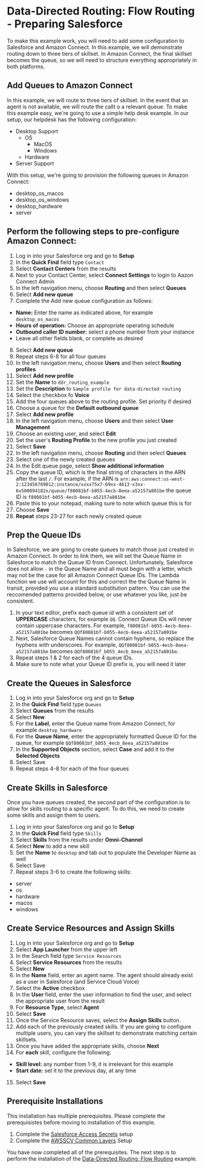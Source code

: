 # Data-Directed Routing: Flow Routing - Preparing Salesforce
To make this example work, you will need to add some configuration to Salesforce and Amazon Connect. In this example, we will demonstrate routing down to three tiers of skillset. In Amazon Connect, the final skillset becomes the queue, so we will need to structure everything appropriately in both platforms. 

## Add Queues to Amazon Connect
In this example, we will route to three tiers of skillset. In the event that an agent is not available, we will route the callt o a relevant queue. To make this example easy, we're going to use a simple help desk example. In our setup, our helpdesk has the following configuration:
- Desktop Support
    - OS
        - MacOS
        - Windows
    - Hardware
- Server Support

With this setup, we're going to provision the following queues in Amazon Connect:
- desktop_os_macos
- desktop_os_windows
- desktop_hardware
- server

## Perform the following steps to pre-configure Amazon Connect:
1. Log in into your Salesforce org and go to **Setup** 
2. In the **Quick Find** field type `Contact`
3. Select **Contact Centers** from the results
4. Next to your Contact Center, select **Connect Settings** to login to Aazon Connect Admin
5. In the left navigation menu, choose **Routing** and then select **Queues**
6. Select **Add new queue**
7. Complete the Add new queue configuration as follows:
 - **Name:** Enter the name as indicated above, for example `desktop_os_macos`
 - **Hours of operation:** Choose an appropriate operating schedule
 - **Outbound caller ID number:** select a phone number from your instance
 - Leave all other fields blank, or complete as desired
8. Select **Add new queue**
9. Repeat steps 6-8 for all four queues
10. In the left navigation menu, choose **Users** and then select **Routing profiles**
11. Select **Add new profile**
12. Set the **Name** to `ddr_routing_example`
13. Set the **Description** to `Sample profile for data-directed routing`
14. Select the checkbox fo **Voice**
15. Add the four queues above to the routing profile. Set priority if desired
16. Choose a queue for the **Default outbound queue**
17. Select **Add new profile**
18. In the left navigation menu, choose **Users** and then select **User Management**
19. Choose an existing user, and select **Edit**
20. Set the user's **Routing Profile** to the new profile you just created
21. Select **Save**
22. In the left navigation menu, choose **Routing** and then select **Queues**
23. Select one of the newly created queues
24. In the Edit queue page, select **Show additional information**
25. Copy the queue ID, which is the final string of characters in the ARN after the last `/`. For example, if the ARN is `arn:aws:connect:us-west-2:123456789012:instance/xxxx75x7-69xx-4613-x3xx-6x500094182x/queue/f80081bf-b055-4ecb-8eea-a52157a801be` the queue ID is `f80081bf-b055-4ecb-8eea-a52157a801be`
26. Paste this to your notepad, making sure to note which queue this is for
27. Choose **Save**
28. **Repeat** steps 23-27 for each newly created queue

## Prep the Queue IDs
In Salesforce, we are going to create queues to match those just created in Amazon Connect. In order to link them, we will set the Queue Name in Salesforce to match the Queue ID from Connect. Unfortunately, Salesforce does not allow `-` in the Queue Name and all must begin with a letter, which may not be the case for all Amazon Connect Queue IDs. The Lambda function we use will account for this and correct the the Queue Name in transit, provided you use a standard substitution pattern. You can use the reccomended patterns provided below, or use whatever you like, just be consistent.
1. In your text editor, prefix each queue id with a consistent set of **UPPERCASE** characters, for example `QQ`. Connect Queue IDs will never contain uppercase characters. For example, `f80081bf-b055-4ecb-8eea-a52157a801be` becomes `QQf80081bf-b055-4ecb-8eea-a52157a801be`
2. Next, Salesforce Queue Names cannot contain hyphens, so replace the hyphens with underscores. For example, `QQf80081bf-b055-4ecb-8eea-a52157a801be` becomes `QQf80081bf_b055_4ecb_8eea_a52157a801be`.
3. Repeat steps 1 & 2 for each of the 4 queue IDs.
4. Make sure to note what your Queue ID prefix is, you will need it later

## Create the Queues in Salesforce
1. Log in into your Salesforce org and go to **Setup** 
2. In the **Quick Find** field type `Queues`
3. Select **Queues** from the results
4. Select **New**
5. For the **Label**, enter the Queue name from Amazon Connect, for example `desktop_hardware`
6. For the **Queue Name**, enter the appropriately formatted Queue ID for the queue, for example `QQf80081bf_b055_4ecb_8eea_a52157a801be`
7. In the **Supported Objects** section, select **Case** and add it to the **Selected Objects**
8. Select Save
9. Repeat steps 4-8 for each of the four queues

## Create Skills in Salesforce
Once you have queues created, the second part of the configuration is to allow for skills routing to a specific agent. To do this, we need to create some skills and assign them to users. 
1. Log in into your Salesforce org and go to **Setup** 
2. In the **Quick Find** field type `Skills`
3. Select **Skills** from the results under **Omni-Channel**
4. Select **New** to add a new skill
5. Set the **Name** to `desktop` and tab out to populate the Developer Name as well
6. Select Save
7. Repeat steps 3-6 to create the following skills:
 - server
 - os
 - hardware
 - macos
 - windows
 
## Create Service Resources and Assign Skills
1. Log in into your Salesforce org and go to **Setup** 
2. Select **App Launcher** from the upper left
3. In the Search field type `Service Resources`
4. Select **Service Resources** from the results
5. Select **New**
6. In the **Name** field, enter an agent name. The agent should already exist as a user in Salesforce (and Service Cloud Voice)
7. Select the **Active** checkbox
8. In the **User** field, enter the user information to find the user, and select the appropriate user from the result
9. For **Resource Type**, select **Agent**
10. Select **Save**
11. Once the Service Resource saves, select the **Assign Skills** button. 
12. Add each of the previously created skills. If you are going to configure multiple users, you can vary the skillset to demonstrate matching certain skillsets.
13. Once you have added the appropriate skills, choose **Next**
14. For **each** skill, configure the following:
 - **Skill level:** any number from 1-9, it is irrelevant for this example
 - **Start date:** set it to the previous day, at any time
15. Select **Save**

## Prerequisite Installations
This installation has multiple prerequisites. Please complete the prerequisistes before moving to installation of this example.
1. Complete the [Salesforce Access Secrets](../../common/AWSSCV-SalesforceConfig) setup
2. Complete the [AWSSCV Common Layers](../../common/AWSSCV-CommonLayers) Setup

You have now completed all of the prerequisites. The next step is to perform the installation of the [Data-Directed Routing: Flow Routing](install.md) example.
